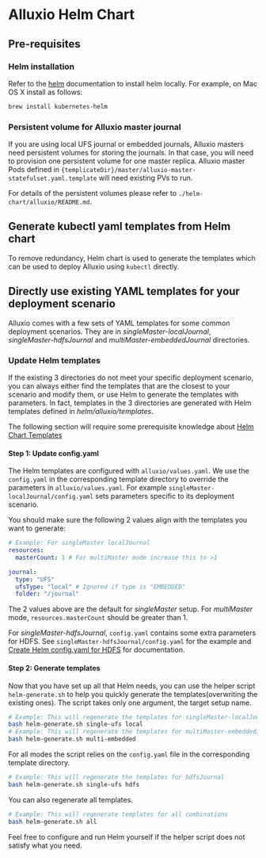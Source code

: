 # Alluxio Helm Chart

## Pre-requisites
### Helm installation
Refer to the [helm](https://helm.sh/docs/using_helm/#installing-helm) documentation to install helm locally.
For example, on Mac OS X install as follows:
```bash
brew install kubernetes-helm
```

### Persistent volume for Alluxio master journal
If you are using local UFS journal or embedded journals, Alluxio masters need persistent volumes for storing the journals.
In that case, you will need to provision one persistent volume for one master replica.
Alluxio master Pods defined in `{templicateDir}/master/alluxio-master-statefulset.yaml.template`
will need existing PVs to run.

For details of the persistent volumes please refer to `./helm-chart/alluxio/README.md`.

## Generate kubectl yaml templates from Helm chart

To remove redundancy, Helm chart is used to generate the templates which can be used to deploy Alluxio
using `kubectl` directly. 

## Directly use existing YAML templates for your deployment scenario

Alluxio comes with a few sets of YAML templates for some common deployment scenarios.
They are in *singleMaster-localJournal*, *singleMaster-hdfsJournal* and *multiMaster-embeddedJournal* directories.

### Update Helm templates

If the existing 3 directories do not meet your specific deployment scenario,
you can always either find the templates that are the closest to your scenario and modify them,
or use Helm to generate the templates with parameters.
In fact, templates in the 3 directories are generated with Helm templates defined in *helm/alluxio/templates*.

The following section will require some prerequisite knowledge about [Helm Chart Templates](https://helm.sh/docs/chart_template_guide/#the-chart-template-developer-s-guide)

#### Step 1: Update config.yaml

The Helm templates are configured with `alluxio/values.yaml`.
We use the `config.yaml` in the corresponding template directory to override the parameters in `alluxio/values.yaml`.
For example `singleMaster-localJournal/config.yaml` sets parameters specific to its deployment scenario.

You should make sure the following 2 values align with the templates you want to generate:

```yaml
# Example: For singleMaster localJournal
resources:
  masterCount: 1 # For multiMaster mode increase this to >1

journal:
  type: "UFS"
  ufsType: "local" # Ignored if type is "EMBEDDED"
  folder: "/journal"
```

The 2 values above are the default for *singleMaster* setup. For *multiMaster* mode, `resources.masterCount` should be greater than 1.

For *singleMaster-hdfsJournal*, `config.yaml` contains some extra parameters for HDFS.
See `singleMaster-hdfsJournal/config.yaml` for the example and
[Create Helm config.yaml for HDFS](https://docs.alluxio.io/os/user/edge/en/deploy/Running-Alluxio-On-Kubernetes.html#example-hdfs-as-the-under-store)
for documentation.

#### Step 2: Generate templates

Now that you have set up all that Helm needs, you can use the helper script `helm-generate.sh` to help you quickly generate the templates(overwriting the existing ones).
The script takes only one argument, the target setup name.

```bash
# Example: This will regenerate the templates for singleMaster-localJournal
bash helm-generate.sh single-ufs local
# Example: This will regenerate the templates for multiMaster-embeddedJournal
bash helm-generate.sh multi-embedded

```

For all modes the script relies on the `config.yaml` file in the corresponding template directory.

```bash
# Example: This will regenerate the templates for hdfsJournal
bash helm-generate.sh single-ufs hdfs
```

You can also regenerate all templates.

```bash
# Example: This will regenerate templates for all combinations
bash helm-generate.sh all
```

Feel free to configure and run Helm yourself if the helper script does not satisfy what you need.
